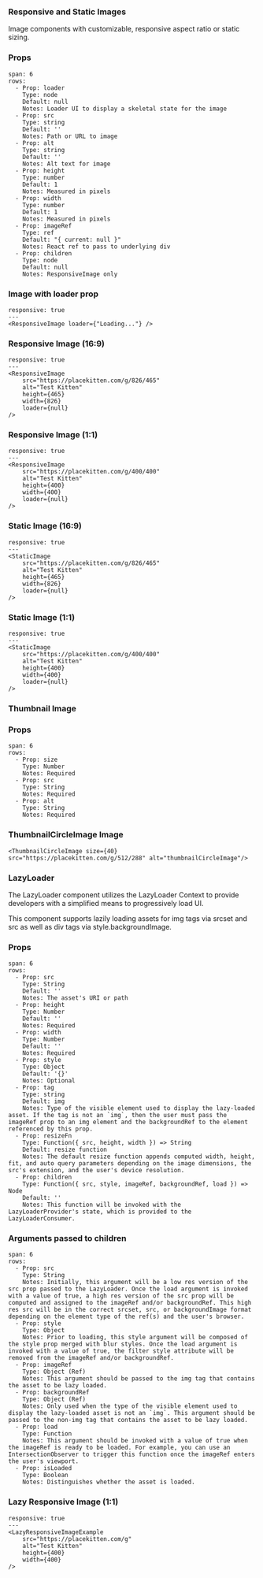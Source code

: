 ### Responsive and Static Images

Image components with customizable, responsive aspect ratio or static sizing.

### Props

```table
span: 6
rows:
  - Prop: loader
    Type: node
    Default: null
    Notes: Loader UI to display a skeletal state for the image
  - Prop: src
    Type: string
    Default: ''
    Notes: Path or URL to image
  - Prop: alt
    Type: string
    Default: ''
    Notes: Alt text for image
  - Prop: height
    Type: number
    Default: 1
    Notes: Measured in pixels
  - Prop: width
    Type: number
    Default: 1
    Notes: Measured in pixels
  - Prop: imageRef
    Type: ref
    Default: "{ current: null }"
    Notes: React ref to pass to underlying div
  - Prop: children
    Type: node
    Default: null
    Notes: ResponsiveImage only
```

### Image with loader prop

```react
responsive: true
---
<ResponsiveImage loader={"Loading..."} />
```

### Responsive Image (16:9)

```react
responsive: true
---
<ResponsiveImage
    src="https://placekitten.com/g/826/465"
    alt="Test Kitten"
    height={465}
    width={826}
    loader={null}
/>
```

### Responsive Image (1:1)

```react
responsive: true
---
<ResponsiveImage
    src="https://placekitten.com/g/400/400"
    alt="Test Kitten"
    height={400}
    width={400}
    loader={null}
/>
```

### Static Image (16:9)

```react
responsive: true
---
<StaticImage
    src="https://placekitten.com/g/826/465"
    alt="Test Kitten"
    height={465}
    width={826}
    loader={null}
/>
```

### Static Image (1:1)

```react
responsive: true
---
<StaticImage
    src="https://placekitten.com/g/400/400"
    alt="Test Kitten"
    height={400}
    width={400}
    loader={null}
/>
```

### Thumbnail Image

### Props

```table
span: 6
rows:
  - Prop: size
    Type: Number
    Notes: Required
  - Prop: src
    Type: String
    Notes: Required
  - Prop: alt
    Type: String
    Notes: Required
```

### ThumbnailCircleImage Image

```react
<ThumbnailCircleImage size={40} src="https://placekitten.com/g/512/288" alt="thumbnailCircleImage"/>
```

### LazyLoader

The LazyLoader component utilizes the LazyLoader Context to provide developers with a simplified means to progressively load UI.

This component supports lazily loading assets for img tags via srcset and src as well as div tags via style.backgroundImage.

### Props

```table
span: 6
rows:
  - Prop: src
    Type: String
    Default: ''
    Notes: The asset's URI or path
  - Prop: height
    Type: Number
    Default: ''
    Notes: Required
  - Prop: width
    Type: Number
    Default: ''
    Notes: Required
  - Prop: style
    Type: Object
    Default: '{}'
    Notes: Optional
  - Prop: tag
    Type: string
    Default: img
    Notes: Type of the visible element used to display the lazy-loaded asset. If the tag is not an `img`, then the user must pass the imageRef prop to an img element and the backgroundRef to the element referenced by this prop.
  - Prop: resizeFn
    Type: Function({ src, height, width }) => String
    Default: resize function
    Notes: The default resize function appends computed width, height, fit, and auto query parameters depending on the image dimensions, the src's extension, and the user's device resolution.
  - Prop: children
    Type: Function({ src, style, imageRef, backgroundRef, load }) => Node
    Default: ''
    Notes: This function will be invoked with the  LazyLoaderProvider's state, which is provided to the LazyLoaderConsumer.
```

### Arguments passed to children

```table
span: 6
rows:
  - Prop: src
    Type: String
    Notes: Initially, this argument will be a low res version of the src prop passed to the LazyLoader. Once the load argument is invoked with a value of true, a high res version of the src prop will be computed and assigned to the imageRef and/or backgroundRef. This high res src will be in the correct srcset, src, or backgroundImage format depending on the element type of the ref(s) and the user's browser.
  - Prop: style
    Type: Object
    Notes: Prior to loading, this style argument will be composed of the style prop merged with blur styles. Once the load argument is invoked with a value of true, the filter style attribute will be removed from the imageRef and/or backgroundRef.
  - Prop: imageRef
    Type: Object (Ref)
    Notes: This argument should be passed to the img tag that contains the asset to be lazy loaded.
  - Prop: backgroundRef
    Type: Object (Ref)
    Notes: Only used when the type of the visible element used to display the lazy-loaded asset is not an `img`. This argument should be passed to the non-img tag that contains the asset to be lazy loaded.
  - Prop: load
    Type: Function
    Notes: This argument should be invoked with a value of true when the imageRef is ready to be loaded. For example, you can use an IntersectionObserver to trigger this function once the imageRef enters the user's viewport.
  - Prop: isLoaded
    Type: Boolean
    Notes: Distinguishes whether the asset is loaded.
```

### Lazy Responsive Image (1:1)

```react
responsive: true
---
<LazyResponsiveImageExample
    src="https://placekitten.com/g"
    alt="Test Kitten"
    height={400}
    width={400}
/>
```
